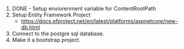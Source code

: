1. DONE - Setup enviorenment variable for ContentRootPath
2. Setup Entity Framework Project
    * https://docs.efproject.net/en/latest/platforms/aspnetcore/new-db.html
3. Connect to the postgre sql database.
4. Make it a bootstrap project.